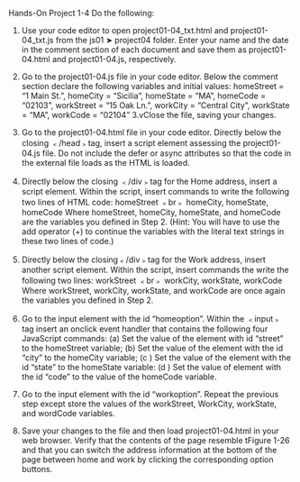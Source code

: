 Hands-On Project 1-4
Do the following:
1. Use your code editor to open project01-04_txt.html and project01-04_txt.js from the js01  ➤ project04 folder. Enter your name and the date in the comment section of each document and save them as project01-04.html and project01-04.js, respectively.
2. Go to the project01-04.js file in your code editor. Below the comment section declare the following variables and initial values: homeStreet = “1 Main St.”, homeCity = “Sicilia”, homeState = “MA”, homeCode = “02103”, workStreet = “15 Oak Ln.”, workCity = “Central City”, workState = “MA”, workCode = “02104”
3.vClose the file, saving your changes.
4. Go to the project01-04.html file in your code editor. Directly below the closing ﹤/head﹥tag, insert a script element assessing the project01-04.js file. Do not include the defer or async attributes so that the code in the external file loads as the HTML is loaded.
5. Directly below the closing ﹤/div﹥tag for the Home address, insert a script element.  Within the script, insert commands to write the following two lines of HTML code:
homeStreet ﹤br﹥
homeCity, homeState, homeCode
Where homeStreet, homeCity, homeState, and homeCode are the variables you defined in Step 2. (Hint: You will have to use the add operator (+) to continue the variables with the literal text strings in these two lines of code.)
6. Directly below the closing﹤/div﹥tag for the Work address, insert another script element. Within the script, insert commands the write the following two lines:
workStreet ﹤br﹥
workCity, workState, workCode
Where workStreet, workCity, workState, and workCode are once again the variables you defined in Step 2.

7. Go to the input element with the id “homeoption”. Within the ﹤input﹥tag insert an onclick event handler that contains the following four JavaScript commands: (a) Set the value of the element with id “street” to the homeStreet variable; (b) Set the value of the element with the id “city” to the homeCity variable; (c ) Set the value of the element with the id “state” to the homeState variable: (d ) Set the value of element with the id “code” to the value of the homeCode variable.
8. Go to the input element with the id “workoption”. Repeat the previous step except store the values of the workStreet, WorkCity, workState, and wordCode variables. 
9. Save your changes to the file and then load project01-04.html in your web browser. Verify that the contents of the page resemble tFigure 1-26 and that you can switch the address information at the bottom of the page between home and work by clicking the corresponding option buttons.

